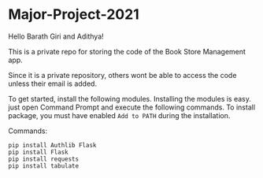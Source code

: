 # Major-Project-2021
Hello Barath Giri and Adithya!

This is a private repo for storing the code of the Book Store Management app.

Since it is a private repository, others wont be able to access the code unless their email is added.

To get started, install the following modules.
Installing the modules is easy. just open Command Prompt and execute the following commands. To install package, you must have enabled `Add to PATH` during the installation.

Commands: 

```
pip install Authlib Flask
pip install Flask
pip install requests
pip install tabulate
```

